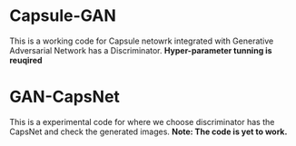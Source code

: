 # Capsule-GAN
This is a working code for Capsule netowrk integrated with Generative Adversarial Network has a Discriminator. **Hyper-parameter tunning is reuqired**

# GAN-CapsNet
This is a experimental code for where we choose discriminator has the CapsNet and check the generated images.
**Note: The code is yet to work.**
